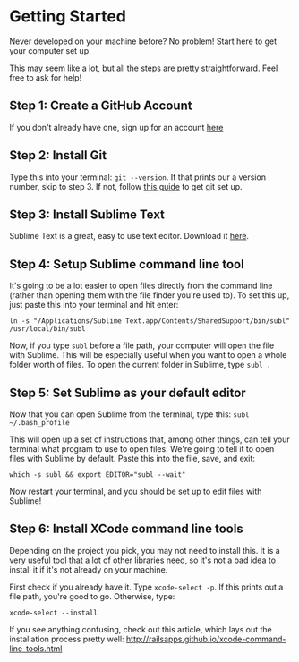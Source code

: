 # Getting Started

Never developed on your machine before? No problem! Start here to get your computer set up. 

This may seem like a lot, but all the steps are pretty straightforward. Feel free to ask for help!


## Step 1: Create a GitHub Account

If you don't already have one, sign up for an account [here](https://github.com/join)


## Step 2: Install Git

Type this into your terminal: `git --version`. If that prints our a version number, skip to step 3. If not, follow [this guide](https://help.github.com/articles/set-up-git/#setting-up-git) to get git set up.


## Step 3: Install Sublime Text

Sublime Text is a great, easy to use text editor. Download it [here](https://www.sublimetext.com/3).


## Step 4: Setup Sublime command line tool

It's going to be a lot easier to open files directly from the command line (rather than opening them with the file finder you're used to). To set this up, just paste this into your terminal and hit enter: 

`ln -s "/Applications/Sublime Text.app/Contents/SharedSupport/bin/subl" /usr/local/bin/subl`

Now, if you type `subl` before a file path, your computer will open the file with Sublime. This will be especially useful when you want to open a whole folder worth of files. To open the current folder in Sublime, type `subl .`


## Step 5: Set Sublime as your default editor

Now that you can open Sublime from the terminal, type this: 
`subl ~/.bash_profile`

This will open up a set of instructions that, among other things, can tell your terminal what program to use to open files. We're going to tell it to open files with Sublime by default. Paste this into the file, save, and exit: 

`which -s subl && export EDITOR="subl --wait"`

Now restart your terminal, and you should be set up to edit files with Sublime!


## Step 6: Install XCode command line tools 
Depending on the project you pick, you may not need to install this. It is a very useful tool that a lot of other libraries need, so it's not a bad idea to install it if it's not already on your machine.

First check if you already have it. Type `xcode-select -p`. If this prints out a file path, you're good to go. Otherwise, type:

`xcode-select --install`

If you see anything confusing, check out this article, which lays out the installation process pretty well: http://railsapps.github.io/xcode-command-line-tools.html

